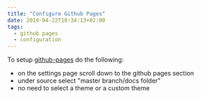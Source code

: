 ```yaml
---
title: "Configure Github Pages"
date: 2019-04-22T10:34:13+02:00
tags: 
  - github pages
  - configuration
---
```


To setup [github-pages](https://pages.github.com) do the following:
 
 - on the settings page scroll down to the github pages section
 - under source select "master branch/docs folder"
 - no need to select a theme or a custom theme
